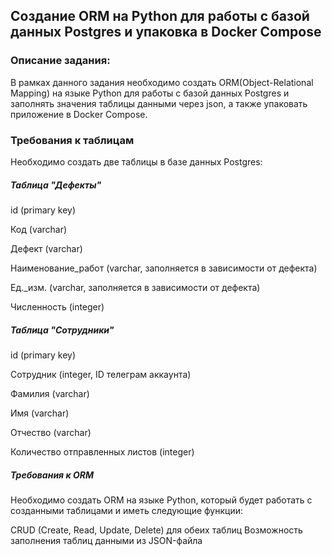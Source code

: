 ## Создание ORM на Python для работы с базой данных Postgres и упаковка в Docker Compose

### Описание задания:

В рамках данного задания необходимо создать ORM(Object-Relational Mapping) на языке Python для работы с базой данных Postgres и заполнять значения таблицы данными через json, а также упаковать приложение в Docker Compose.

### Требования к таблицам

Необходимо создать две таблицы в базе данных Postgres:

##### Таблица "Дефекты"

id (primary key)

Код (varchar)

Дефект (varchar)

Наименование_работ (varchar, заполняется в зависимости от дефекта)

Ед._изм. (varchar, заполняется в зависимости от дефекта)

Численность (integer)

##### Таблица "Сотрудники"

id (primary key)

Сотрудник (integer, ID телеграм аккаунта)

Фамилия (varchar)

Имя (varchar)

Отчество (varchar)

Количество отправленных листов (integer)

##### Требования к ORM

Необходимо создать ORM на языке Python, который будет работать с созданными таблицами и иметь следующие функции:

CRUD (Create, Read, Update, Delete) для обеих таблиц
Возможность заполнения таблиц данными из JSON-файла